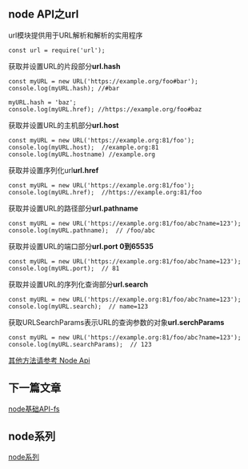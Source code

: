 ## node API之url

url模块提供用于URL解析和解析的实用程序<br/>
```
const url = require('url');
```

获取并设置URL的片段部分**url.hash**<br/>
```
const myURL = new URL('https://example.org/foo#bar');
console.log(myURL.hash); //#bar

myURL.hash = 'baz';
console.log(myURL.href); //https://example.org/foo#baz
```

获取并设置URL的主机部分**url.host**<br/>
```
const myURL = new URL('https://example.org:81/foo');
console.log(myURL.host);  //example.org:81
console.log(myURL.hostname) //example.org
```

获取并设置序列化url**url.href**<br/>
```
const myURL = new URL('https://example.org:81/foo');
console.log(myURL.href);  //https://example.org:81/foo
```

获取并设置URL的路径部分**url.pathname**<br/>
```
const myURL = new URL('https://example.org:81/foo/abc?name=123');
console.log(myURL.pathname);  // /foo/abc
```

获取并设置URL的端口部分**url.port  0到65535**<br/>
```
const myURL = new URL('https://example.org:81/foo/abc?name=123');
console.log(myURL.port);  // 81
```

获取并设置URL的序列化查询部分**url.search**<br/>
```
const myURL = new URL('https://example.org:81/foo/abc?name=123');
console.log(myURL.search);  // name=123
```

获取URLSearchParams表示URL的查询参数的对象**url.serchParams**<br/>
```
const myURL = new URL('https://example.org:81/foo/abc?name=123');
console.log(myURL.searchParams);  // 123
```

<a href="https://nodejs.org/api/url.html#url_class_urlsearchparams">其他方法请参考 Node Api </a><br/>



## 下一篇文章
<a href='https://github.com/MarsPen/-notes-summary/blob/master/node/fs.md'>node基础API-fs</a>

## node系列
<a href='https://github.com/MarsPen/-notes-summary/blob/master/node/index.md'>node系列</a>


